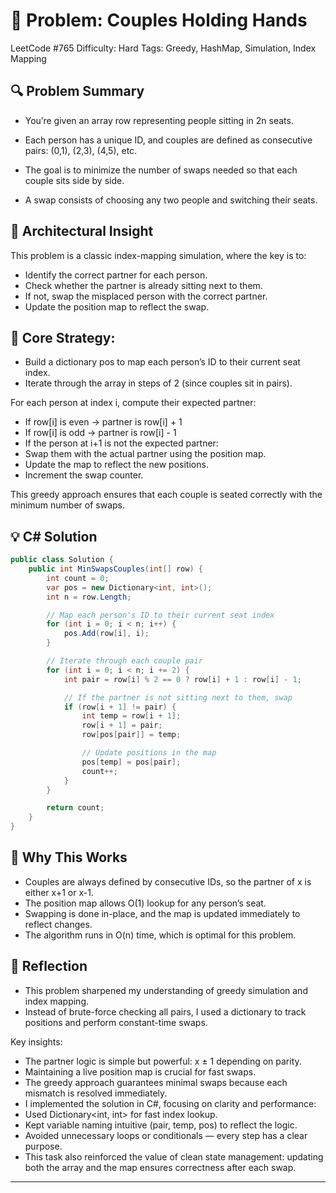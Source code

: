 # 🧠 Problem: Couples Holding Hands
LeetCode #765 Difficulty: Hard Tags: Greedy, HashMap, Simulation, Index Mapping

## 🔍 Problem Summary

- You’re given an array row representing people sitting in 2n seats.
- Each person has a unique ID, and couples are defined as consecutive pairs: (0,1), (2,3), (4,5), etc.

- The goal is to minimize the number of swaps needed so that each couple sits side by side. 
- A swap consists of choosing any two people and switching their seats.

## 🧱 Architectural Insight

This problem is a classic index-mapping simulation, where the key is to:

- Identify the correct partner for each person.
- Check whether the partner is already sitting next to them.
- If not, swap the misplaced person with the correct partner.
- Update the position map to reflect the swap.

## 🔧 Core Strategy:

- Build a dictionary pos to map each person’s ID to their current seat index.
- Iterate through the array in steps of 2 (since couples sit in pairs).

For each person at index i, compute their expected partner:

- If row[i] is even → partner is row[i] + 1
- If row[i] is odd → partner is row[i] - 1
- If the person at i+1 is not the expected partner:
- Swap them with the actual partner using the position map.
- Update the map to reflect the new positions.
- Increment the swap counter.

This greedy approach ensures that each couple is seated correctly with the minimum number of swaps.

## 💡 C# Solution
```csharp
public class Solution {
    public int MinSwapsCouples(int[] row) {
        int count = 0;
        var pos = new Dictionary<int, int>();
        int n = row.Length;

        // Map each person's ID to their current seat index
        for (int i = 0; i < n; i++) {
            pos.Add(row[i], i);
        }

        // Iterate through each couple pair
        for (int i = 0; i < n; i += 2) {
            int pair = row[i] % 2 == 0 ? row[i] + 1 : row[i] - 1;

            // If the partner is not sitting next to them, swap
            if (row[i + 1] != pair) {
                int temp = row[i + 1];
                row[i + 1] = pair;
                row[pos[pair]] = temp;

                // Update positions in the map
                pos[temp] = pos[pair];
                count++;
            }
        }

        return count;
    }
}
```

## 📐 Why This Works

- Couples are always defined by consecutive IDs, so the partner of x is either x+1 or x-1.
- The position map allows O(1) lookup for any person’s seat.
- Swapping is done in-place, and the map is updated immediately to reflect changes.
- The algorithm runs in O(n) time, which is optimal for this problem.

## 🧭 Reflection
- This problem sharpened my understanding of greedy simulation and index mapping. 
- Instead of brute-force checking all pairs, I used a dictionary to track positions and perform constant-time swaps.

Key insights:

- The partner logic is simple but powerful: x ± 1 depending on parity.
- Maintaining a live position map is crucial for fast swaps.
- The greedy approach guarantees minimal swaps because each mismatch is resolved immediately.
- I implemented the solution in C#, focusing on clarity and performance:
- Used Dictionary<int, int> for fast index lookup.
- Kept variable naming intuitive (pair, temp, pos) to reflect the logic.
- Avoided unnecessary loops or conditionals — every step has a clear purpose.
- This task also reinforced the value of clean state management: updating both the array and the map ensures correctness after each swap.




---
